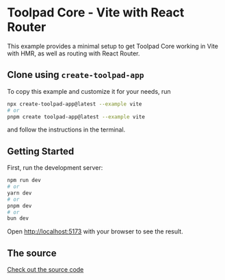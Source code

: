 # Toolpad Core - Vite with React Router

This example provides a minimal setup to get Toolpad Core working in Vite with HMR, as well as routing with React Router.

## Clone using `create-toolpad-app`

To copy this example and customize it for your needs, run

```bash
npx create-toolpad-app@latest --example vite
# or
pnpm create toolpad-app@latest --example vite
```

and follow the instructions in the terminal.

## Getting Started

First, run the development server:

```bash
npm run dev
# or
yarn dev
# or
pnpm dev
# or
bun dev
```

Open [http://localhost:5173](http://localhost:5173) with your browser to see the result.

## The source

[Check out the source code](https://github.com/mui/toolpad/tree/master/examples/core/vite/)
